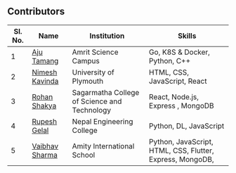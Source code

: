 ## Contributors

| Sl. No. | Name                                    | Institution          | Skills                        |
| ------- | --------------------------------------- | -------------------- | ----------------------------- |
| 1       | [Aju Tamang](https://github.com/aju100) | Amrit Science Campus | Go, K8S & Docker, Python, C++ |
| 2       | [Nimesh Kavinda](https://github.com/nimeshkavinda) | University of Plymouth | HTML, CSS, JavaScript, React |
| 3       | [Rohan Shakya](https://github.com/Rohan-Shakya) | Sagarmatha College of Science and Technology | React, Node.js, Express , MongoDB |
| 4       | [Rupesh Gelal](https://github.com/rgrupesh) | Nepal Engineering College | Python, DL, JavaScript        |
| 5       | [Vaibhav Sharma](https://github.com/gigabite-pro) | Amity International School | Python, JavaScript, HTML, CSS, Flutter, Express, MongoDB,   |
